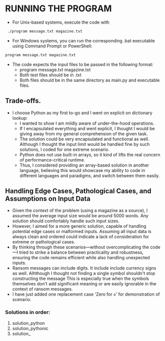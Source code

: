 # RUNNING THE PROGRAM

* For Unix-based systems, execute the code with
```bash
 ./program message.txt magazine.txt
 ```
* For Windows systems, you can run the corresponding .bat executable using Command Prompt or PowerShell:

 ```bash
 program message.txt magazine.txt
 ```

* The code expects the input files to be passed in the following format:
    * program message.txt magazine.txt
    * Both test files should be in .txt 
    * Both files should be in the same directory as main.py and executable files.

## Trade-offs.

* I choose Python as my first to-go and I went on explicit on dictionary lookup:
    * I wanted to show I am mildly aware of under-the-hood operations.
    * If I encapsulated everything and went explicit, I thought I would be giving away from my general comprehension of the given task.
    * The solution could be very encapsulated and functional as well. Although I thought the input limit would be handled fine by such solutions, I coded for one extreme scenario.
    * Python does not use built-in arrays, so it kind of lifts the real concern of performance-critical runtime.
    * Thus, I considered providing an array-based solution in another language, believing this would showcase my ability to code in different languages and paradigms, and switch between them easily.


## Handling Edge Cases, Pathological Cases, and Assumptions on Input Data

* Given the context of the problem (using a magazine as a source), I assumed the average input size would be around 5000 words. Any solution should comfortably handle such input sizes.
* However, I aimed for a more generic solution, capable of handling potential edge cases or malformed inputs. Assuming all input data is always clean and ordered could indicate a lack of consideration for extreme or pathological cases.
* By thinking through these scenarios—without overcomplicating the code—I tried to strike a balance between practicality and robustness, ensuring the code remains efficient while also handling unexpected inputs. 
* Ransom messages can include digits. It include include currency signs as well. Alhthough I thought not finding a single symbol shouldn't stop constructing the message This is especially true when the symbols themselves don't add significant meaning or are easily ignorable in the context of ransom messages.
* I have just added one replacement case 'Zero for `o`' for demonstration of scenario.


### Solutions in order:

1. solution_python
2. solution_pythonic
3. solution_